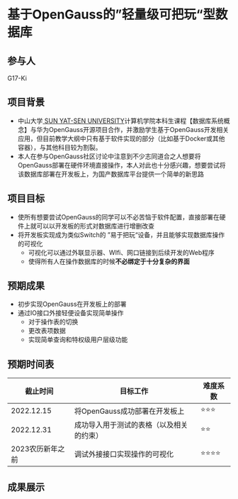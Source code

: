 # 基于OpenGauss的”轻量级可把玩“型数据库

## 参与人

G17-Ki

## 项目背景

* 中山大学[ SUN YAT-SEN UNIVERSITY](http://www.sysu.edu.cn/index.htm)计算机学院本科生课程【数据库系统概念】与华为OpenGauss开源项目合作，并激励学生基于OpenGauss开发相关应用，但目前教学大纲中只有基于软件实现的部分（比如基于Docker或其他容器），与其他科目较为割裂。
* 本人在参与OpenGauss社区讨论中注意到不少志同道合之人想要将OpenGauss部署在硬件环境直接操作，本人对此也十分感兴趣，想要尝试将该数据库部署在开发板上，为国产数据库平台提供一个简单的新思路

## 项目目标

* 使所有想要尝试OpenGauss的同学可以不必苦恼于软件配置，直接部署在硬件上就可以以开发板的形式对数据库进行增删改查
* 将开发板实现成为类似Switch的 ”易于把玩“设备，并且能够实现数据库操作的可视化
  * 可视化可以通过外联显示器、WIfi、网口链接到后续开发的Web程序
  * 使得所有人在操作数据库的时候**不必绑定于十分复杂的界面**

## 预期成果

* 初步实现OpenGauss在开发板上的部署
* 通过IO接口外接轻便设备实现简单操作
  * 对于操作表的切换
  * 更改表项数据
  * 实现简单查询和特权级用户层级功能

## 预期时间表

| 截止时间         | 目标工作                                 | 难度系数 |
| ---------------- | ---------------------------------------- | -------- |
| 2022.12.15       | 将OpenGauss成功部署在开发板上            | ⭐⭐⭐      |
| 2022.12.31       | 成功导入用于测试的表格（以及相关的约束） | ⭐⭐       |
| 2023农历新年之前 | 调试外接接口实现操作的可视化             | ⭐⭐⭐⭐     |

## 成果展示

